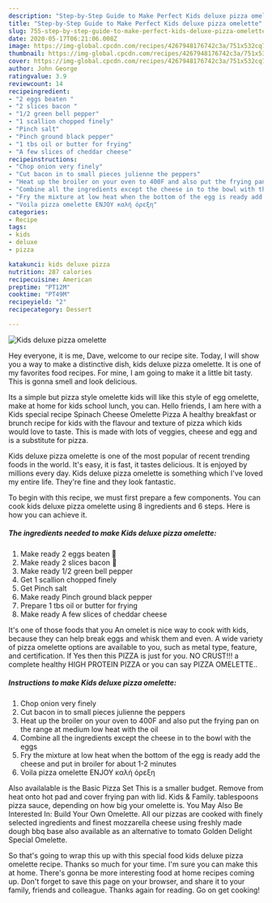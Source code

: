 ```yaml
---
description: "Step-by-Step Guide to Make Perfect Kids deluxe pizza omelette"
title: "Step-by-Step Guide to Make Perfect Kids deluxe pizza omelette"
slug: 755-step-by-step-guide-to-make-perfect-kids-deluxe-pizza-omelette
date: 2020-05-17T06:21:06.008Z
image: https://img-global.cpcdn.com/recipes/4267948176742c3a/751x532cq70/kids-deluxe-pizza-omelette-recipe-main-photo.jpg
thumbnail: https://img-global.cpcdn.com/recipes/4267948176742c3a/751x532cq70/kids-deluxe-pizza-omelette-recipe-main-photo.jpg
cover: https://img-global.cpcdn.com/recipes/4267948176742c3a/751x532cq70/kids-deluxe-pizza-omelette-recipe-main-photo.jpg
author: John George
ratingvalue: 3.9
reviewcount: 14
recipeingredient:
- "2 eggs beaten "
- "2 slices bacon "
- "1/2 green bell pepper"
- "1 scallion chopped finely"
- "Pinch salt"
- "Pinch ground black pepper"
- "1 tbs oil or butter for frying"
- "A few slices of cheddar cheese"
recipeinstructions:
- "Chop onion very finely"
- "Cut bacon in to small pieces julienne the peppers"
- "Heat up the broiler on your oven to 400F and also put the frying pan on the range at medium low heat with the oil"
- "Combine all the ingredients except the cheese in to the bowl with the eggs"
- "Fry the mixture at low heat when the bottom of the egg is ready add the cheese and put in broiler for about 1-2 minutes"
- "Voila pizza omelette ENJOY καλή όρεξη"
categories:
- Recipe
tags:
- kids
- deluxe
- pizza

katakunci: kids deluxe pizza 
nutrition: 287 calories
recipecuisine: American
preptime: "PT12M"
cooktime: "PT49M"
recipeyield: "2"
recipecategory: Dessert

---
```



![Kids deluxe pizza omelette](https://img-global.cpcdn.com/recipes/4267948176742c3a/751x532cq70/kids-deluxe-pizza-omelette-recipe-main-photo.jpg)

Hey everyone, it is me, Dave, welcome to our recipe site. Today, I will show you a way to make a distinctive dish, kids deluxe pizza omelette. It is one of my favorites food recipes. For mine, I am going to make it a little bit tasty. This is gonna smell and look delicious.

Its a simple but pizza style omelette kids will like this style of egg omelette, make at home for kids school lunch, you can. Hello friends, I am here with a Kids special recipe Spinach Cheese Omelette Pizza A healthy breakfast or brunch recipe for kids with the flavour and texture of pizza which kids would love to taste. This is made with lots of veggies, cheese and egg and is a substitute for pizza.

Kids deluxe pizza omelette is one of the most popular of recent trending foods in the world. It's easy, it is fast, it tastes delicious. It is enjoyed by millions every day. Kids deluxe pizza omelette is something which I've loved my entire life. They're fine and they look fantastic.


To begin with this recipe, we must first prepare a few components. You can cook kids deluxe pizza omelette using 8 ingredients and 6 steps. Here is how you can achieve it.

<!--inarticleads1-->

##### The ingredients needed to make Kids deluxe pizza omelette:

1. Make ready 2 eggs beaten 🥚
1. Make ready 2 slices bacon 🥓
1. Make ready 1/2 green bell pepper
1. Get 1 scallion chopped finely
1. Get Pinch salt
1. Make ready Pinch ground black pepper
1. Prepare 1 tbs oil or butter for frying
1. Make ready A few slices of cheddar cheese


It&#39;s one of those foods that you An omelet is nice way to cook with kids, because they can help break eggs and whisk them and even. A wide variety of pizza omelette options are available to you, such as metal type, feature, and certification. If Yes then this PIZZA is just for you. NO CRUST!!! a complete healthy HIGH PROTEIN PIZZA or you can say PIZZA OMELETTE.. 

<!--inarticleads2-->

##### Instructions to make Kids deluxe pizza omelette:

1. Chop onion very finely
1. Cut bacon in to small pieces julienne the peppers
1. Heat up the broiler on your oven to 400F and also put the frying pan on the range at medium low heat with the oil
1. Combine all the ingredients except the cheese in to the bowl with the eggs
1. Fry the mixture at low heat when the bottom of the egg is ready add the cheese and put in broiler for about 1-2 minutes
1. Voila pizza omelette ENJOY καλή όρεξη


Also availalable is the Basic Pizza Set This is a smaller budget. Remove from heat onto hot pad and cover frying pan with lid. Kids &amp; Family. tablespoons pizza sauce, depending on how big your omelette is. You May Also Be Interested In: Build Your Own Omelette. All our pizzas are cooked with finely selected ingredients and finest mozzarella cheese using freshly made dough bbq base also available as an alternative to tomato Golden Delight Special Omelette. 

So that's going to wrap this up with this special food kids deluxe pizza omelette recipe. Thanks so much for your time. I'm sure you can make this at home. There's gonna be more interesting food at home recipes coming up. Don't forget to save this page on your browser, and share it to your family, friends and colleague. Thanks again for reading. Go on get cooking!

